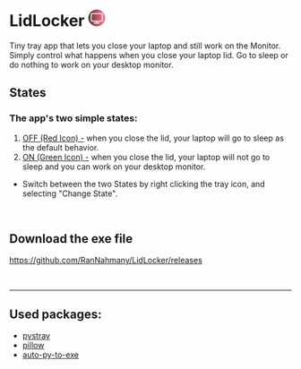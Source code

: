# LidLocker <img src="./images/OFF-tray.png" alt="LidLocker" width=30/>

<!-- # LidLocker
<img src="./images/OFF-tray.png" alt="LidLocker" width=40/> -->

Tiny tray app that lets you close your laptop and still work on the Monitor.
Simply control what happens when you close your laptop lid. Go to sleep or do nothing to work on your desktop monitor.


## States

### The app's two simple states:

1. <u> OFF (Red Icon) -</u> when you close the lid, your laptop will go to sleep as the default behavior.
2. <u> ON (Green Icon) -</u> when you close the lid, your laptop will not go to sleep and you can work on your desktop monitor.

* Switch between the two States by right clicking the tray icon, and selecting "Change State". 

<br>

## Download the exe file
https://github.com/RanNahmany/LidLocker/releases

<br>

___

## Used packages:
* [pystray](https://github.com/moses-palmer/pystray)
* [pillow](https://github.com/python-pillow/Pillow)
* [auto-py-to-exe](https://github.com/brentvollebregt/auto-py-to-exe)
